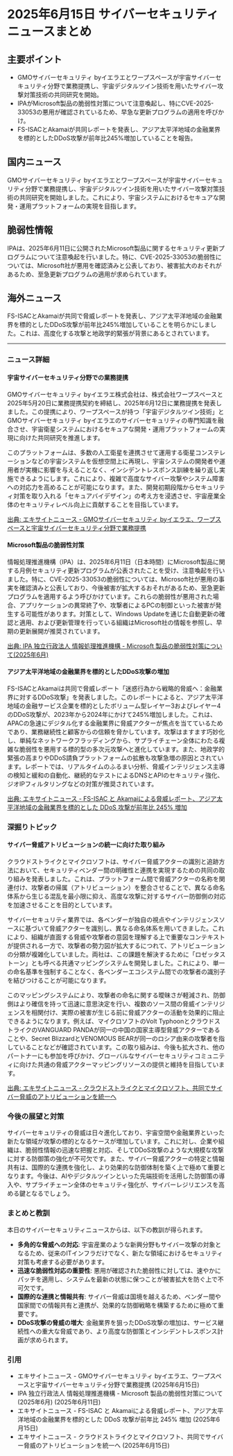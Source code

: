 # 2025年6月15日 サイバーセキュリティニュースまとめ

## 主要ポイント
*   GMOサイバーセキュリティ byイエラエとワープスペースが宇宙サイバーセキュリティ分野で業務提携し、宇宙デジタルツイン技術を用いたサイバー攻撃対策技術の共同研究を開始。
*   IPAがMicrosoft製品の脆弱性対策について注意喚起し、特にCVE-2025-33053の悪用が確認されているため、早急な更新プログラムの適用を呼びかけ。
*   FS-ISACとAkamaiが共同レポートを発表し、アジア太平洋地域の金融業界を標的としたDDoS攻撃が前年比245%増加していることを報告。

## 国内ニュース

GMOサイバーセキュリティ byイエラエとワープスペースが宇宙サイバーセキュリティ分野で業務提携し、宇宙デジタルツイン技術を用いたサイバー攻撃対策技術の共同研究を開始しました。これにより、宇宙システムにおけるセキュアな開発・運用プラットフォームの実現を目指します。

## 脆弱性情報

IPAは、2025年6月11日に公開されたMicrosoft製品に関するセキュリティ更新プログラムについて注意喚起を行いました。特に、CVE-2025-33053の脆弱性については、Microsoft社が悪用を確認済みと公表しており、被害拡大のおそれがあるため、至急更新プログラムの適用が求められています。

## 海外ニュース

FS-ISACとAkamaiが共同で脅威レポートを発表し、アジア太平洋地域の金融業界を標的としたDDoS攻撃が前年比245%増加していることを明らかにしました。これは、高度化する攻撃と地政学的緊張が背景にあるとされています。

---

### ニュース詳細

#### 宇宙サイバーセキュリティ分野での業務提携

GMOサイバーセキュリティ byイエラエ株式会社は、株式会社ワープスペースと2025年5月20日に業務提携契約を締結し、2025年6月12日に業務提携を発表しました。この提携により、ワープスペースが持つ「宇宙デジタルツイン技術」とGMOサイバーセキュリティ byイエラエのサイバーセキュリティの専門知識を融合させ、宇宙衛星システムにおけるセキュアな開発・運用プラットフォームの実現に向けた共同研究を推進します。

このプラットフォームは、多数の人工衛星を連携させて運用する衛星コンステレーションなどの宇宙システムを仮想空間上に再現し、宇宙システムの開発者や運用者が実機に影響を与えることなく、インシデントレスポンス訓練を繰り返し実施できるようにします。これにより、複雑で高度なサイバー攻撃やシステム障害への対応力を高めることが可能になります。また、開発初期段階からセキュリティ対策を取り入れる「セキュアバイデザイン」の考え方を浸透させ、宇宙産業全体のセキュリティレベル向上に貢献することを目指しています。

[出典: エキサイトニュース - GMOサイバーセキュリティ byイエラエ、ワープスペースと宇宙サイバーセキュリティ分野で業務提携](https://www.excite.co.jp/news/article/Prtimes_2025-06-15-136-4877/)

#### Microsoft製品の脆弱性対策

情報処理推進機構（IPA）は、2025年6月11日（日本時間）にMicrosoft製品に関する月例セキュリティ更新プログラムが公表されたことを受け、注意喚起を行いました。特に、CVE-2025-33053の脆弱性については、Microsoft社が悪用の事実を確認済みと公表しており、今後被害が拡大するおそれがあるため、至急更新プログラムを適用するよう呼びかけています。これらの脆弱性が悪用された場合、アプリケーションの異常終了や、攻撃者によるPCの制御といった被害が発生する可能性があります。対策として、Windows Updateを通じた自動更新の確認と適用、および更新管理を行っている組織はMicrosoft社の情報を参照し、早期の更新展開が推奨されています。

[出典: IPA 独立行政法人 情報処理推進機構 - Microsoft 製品の脆弱性対策について(2025年6月)](https://www.ipa.go.jp/security/security-alert/2025/0611-ms.html)

#### アジア太平洋地域の金融業界を標的としたDDoS攻撃の増加

FS-ISACとAkamaiは共同で脅威レポート「迷惑行為から戦略的脅威へ：金融業界に対するDDoS攻撃」を発表しました。このレポートによると、アジア太平洋地域の金融サービス企業を標的としたボリューム型レイヤー3およびレイヤー4のDDoS攻撃が、2023年から2024年にかけて245%増加しました。これは、APACの急速にデジタル化する金融業界に脅威アクターが焦点を当てているためであり、業務継続性と顧客からの信頼を脅かしています。攻撃はますます巧妙化し、単純なネットワークフラッディングから、サプライチェーン全体にわたる複雑な脆弱性を悪用する標的型の多次元攻撃へと進化しています。また、地政学的緊張の高まりやDDoS請負プラットフォームの拡散も攻撃急増の原因とされています。レポートでは、リアルタイムのふるまい分析、脅威インテリジェンス主導の検知と緩和の自動化、継続的なテストによるDNSとAPIのセキュリティ強化、ジオIPフィルタリングなどの対策が推奨されています。

[出典: エキサイトニュース - FS-ISAC と Akamaiによる脅威レポート、アジア太平洋地域の金融業界を標的とした DDoS 攻撃が前年比 245% 増加](https://www.excite.co.jp/news/article/Prtimes_2025-06-15-31697-254/)

### 深掘りトピック

#### サイバー脅威アトリビューションの統一に向けた取り組み

クラウドストライクとマイクロソフトは、サイバー脅威アクターの識別と追跡方法において、セキュリティベンダー間の明確性と連携を実現するための共同の取り組みを発表しました。これは、プラットフォーム間で脅威アクターの名称を関連付け、攻撃者の帰属（アトリビューション）を整合させることで、異なる命名体系から生じる混乱を最小限に抑え、高度な攻撃に対するサイバー防御側の対応を加速させることを目的としています。

サイバーセキュリティ業界では、各ベンダーが独自の視点やインテリジェンスソースに基づいて脅威アクターを識別し、異なる命名体系を用いてきました。これにより、組織が直面する脅威や攻撃者の意図を理解する上で重要なコンテキストが提供される一方で、攻撃者の勢力図が拡大するにつれて、アトリビューションの分類が複雑化していました。両社は、この課題を解決するために「ロゼッタストーン」とも呼べる共通マッピングシステムを開発しました。これにより、単一の命名基準を強制することなく、各ベンダーエコシステム間での攻撃者の識別子を結びつけることが可能になります。

このマッピングシステムにより、攻撃者の命名に関する曖昧さが軽減され、防御側はより確信を持って迅速に意思決定を行い、複数のソース間の脅威インテリジェンスを相関付け、実際の被害が生じる前に脅威アクターの活動を効果的に阻止できるようになります。例えば、マイクロソフトのVolt TyphoonとクラウドストライクのVANGUARD PANDAが同一の中国の国家主導型脅威アクターであることや、Secret BlizzardとVENOMOUS BEARが同一のロシア由来の攻撃者を指していることなどが確認されています。この取り組みは、今後も拡大され、他のパートナーにも参加を呼びかけ、グローバルなサイバーセキュリティコミュニティに向けた共通の脅威アクターマッピングリソースの提供と維持を目指しています。

[出典: エキサイトニュース - クラウドストライクとマイクロソフト、共同でサイバー脅威のアトリビューションを統一へ](https://www.excite.co.jp/news/article/Prtimes_2025-06-15-31049-116/)



### 今後の展望と対策

サイバーセキュリティの脅威は日々進化しており、宇宙空間や金融業界といった新たな領域が攻撃の標的となるケースが増加しています。これに対し、企業や組織は、脆弱性情報の迅速な把握と対応、そしてDDoS攻撃のような大規模な攻撃に対する防御策の強化が不可欠です。また、サイバー脅威アクターの特定と情報共有は、国際的な連携を強化し、より効果的な防御体制を築く上で極めて重要となります。今後は、AIやデジタルツインといった先端技術を活用した防御策の導入や、サプライチェーン全体のセキュリティ強化が、サイバーレジリエンスを高める鍵となるでしょう。

### まとめと教訓

本日のサイバーセキュリティニュースからは、以下の教訓が得られます。

*   **多角的な脅威への対応**: 宇宙産業のような新興分野もサイバー攻撃の対象となるため、従来のITインフラだけでなく、新たな領域におけるセキュリティ対策も考慮する必要があります。
*   **迅速な脆弱性対応の重要性**: 悪用が確認された脆弱性に対しては、速やかにパッチを適用し、システムを最新の状態に保つことが被害拡大を防ぐ上で不可欠です。
*   **国際的な連携と情報共有**: サイバー脅威は国境を越えるため、ベンダー間や国家間での情報共有と連携が、効果的な防御戦略を構築するために極めて重要です。
*   **DDoS攻撃の脅威の増大**: 金融業界を狙ったDDoS攻撃の増加は、サービス継続性への重大な脅威であり、より高度な防御策とインシデントレスポンス計画が求められます。

### 引用

*   エキサイトニュース - GMOサイバーセキュリティ byイエラエ、ワープスペースと宇宙サイバーセキュリティ分野で業務提携 (2025年6月15日)
*   IPA 独立行政法人 情報処理推進機構 - Microsoft 製品の脆弱性対策について(2025年6月) (2025年6月11日)
*   エキサイトニュース - FS-ISAC と Akamaiによる脅威レポート、アジア太平洋地域の金融業界を標的とした DDoS 攻撃が前年比 245% 増加 (2025年6月15日)
*   エキサイトニュース - クラウドストライクとマイクロソフト、共同でサイバー脅威のアトリビューションを統一へ (2025年6月15日)
